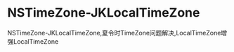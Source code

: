 # NSTimeZone-JKLocalTimeZone
NSTimeZone-JKLocalTimeZone,夏令时TimeZone问题解决,LocalTimeZone增强LocalTimeZone
